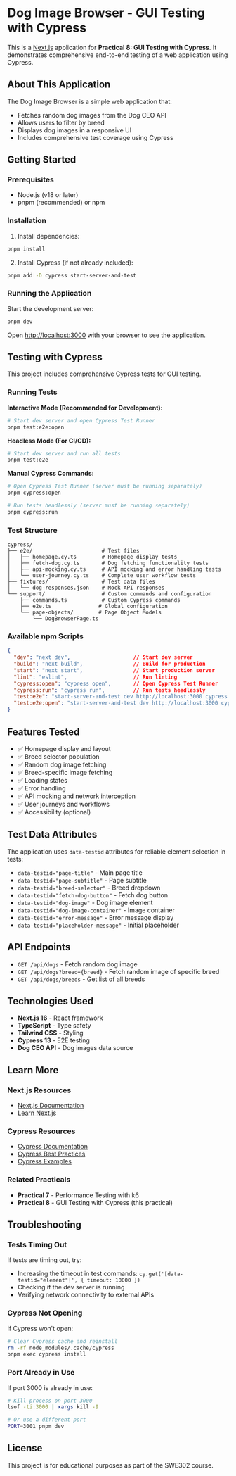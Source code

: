# Dog Image Browser - GUI Testing with Cypress

This is a [Next.js](https://nextjs.org) application for **Practical 8: GUI Testing with Cypress**. It demonstrates comprehensive end-to-end testing of a web application using Cypress.

## About This Application

The Dog Image Browser is a simple web application that:
- Fetches random dog images from the Dog CEO API
- Allows users to filter by breed
- Displays dog images in a responsive UI
- Includes comprehensive test coverage using Cypress

## Getting Started

### Prerequisites

- Node.js (v18 or later)
- pnpm (recommended) or npm

### Installation

1. Install dependencies:

```bash
pnpm install
```

2. Install Cypress (if not already included):

```bash
pnpm add -D cypress start-server-and-test
```

### Running the Application

Start the development server:

```bash
pnpm dev
```

Open [http://localhost:3000](http://localhost:3000) with your browser to see the application.

## Testing with Cypress

This project includes comprehensive Cypress tests for GUI testing.

### Running Tests

**Interactive Mode (Recommended for Development):**

```bash
# Start dev server and open Cypress Test Runner
pnpm test:e2e:open
```

**Headless Mode (For CI/CD):**

```bash
# Start dev server and run all tests
pnpm test:e2e
```

**Manual Cypress Commands:**

```bash
# Open Cypress Test Runner (server must be running separately)
pnpm cypress:open

# Run tests headlessly (server must be running separately)
pnpm cypress:run
```

### Test Structure

```
cypress/
├── e2e/                      # Test files
│   ├── homepage.cy.ts        # Homepage display tests
│   ├── fetch-dog.cy.ts       # Dog fetching functionality tests
│   ├── api-mocking.cy.ts     # API mocking and error handling tests
│   └── user-journey.cy.ts    # Complete user workflow tests
├── fixtures/                 # Test data files
│   └── dog-responses.json    # Mock API responses
└── support/                  # Custom commands and configuration
    ├── commands.ts           # Custom Cypress commands
    ├── e2e.ts               # Global configuration
    └── page-objects/        # Page Object Models
        └── DogBrowserPage.ts
```

### Available npm Scripts

```json
{
  "dev": "next dev",                    // Start dev server
  "build": "next build",                // Build for production
  "start": "next start",                // Start production server
  "lint": "eslint",                     // Run linting
  "cypress:open": "cypress open",       // Open Cypress Test Runner
  "cypress:run": "cypress run",         // Run tests headlessly
  "test:e2e": "start-server-and-test dev http://localhost:3000 cypress:run",
  "test:e2e:open": "start-server-and-test dev http://localhost:3000 cypress:open"
}
```

## Features Tested

- ✅ Homepage display and layout
- ✅ Breed selector population
- ✅ Random dog image fetching
- ✅ Breed-specific image fetching
- ✅ Loading states
- ✅ Error handling
- ✅ API mocking and network interception
- ✅ User journeys and workflows
- ✅ Accessibility (optional)

## Test Data Attributes

The application uses `data-testid` attributes for reliable element selection in tests:

- `data-testid="page-title"` - Main page title
- `data-testid="page-subtitle"` - Page subtitle
- `data-testid="breed-selector"` - Breed dropdown
- `data-testid="fetch-dog-button"` - Fetch dog button
- `data-testid="dog-image"` - Dog image element
- `data-testid="dog-image-container"` - Image container
- `data-testid="error-message"` - Error message display
- `data-testid="placeholder-message"` - Initial placeholder

## API Endpoints

- `GET /api/dogs` - Fetch random dog image
- `GET /api/dogs?breed={breed}` - Fetch random image of specific breed
- `GET /api/dogs/breeds` - Get list of all breeds

## Technologies Used

- **Next.js 16** - React framework
- **TypeScript** - Type safety
- **Tailwind CSS** - Styling
- **Cypress 13** - E2E testing
- **Dog CEO API** - Dog images data source

## Learn More

### Next.js Resources

- [Next.js Documentation](https://nextjs.org/docs)
- [Learn Next.js](https://nextjs.org/learn)

### Cypress Resources

- [Cypress Documentation](https://docs.cypress.io)
- [Cypress Best Practices](https://docs.cypress.io/guides/references/best-practices)
- [Cypress Examples](https://github.com/cypress-io/cypress-example-recipes)

### Related Practicals

- **Practical 7** - Performance Testing with k6
- **Practical 8** - GUI Testing with Cypress (this practical)

## Troubleshooting

### Tests Timing Out

If tests are timing out, try:
- Increasing the timeout in test commands: `cy.get('[data-testid="element"]', { timeout: 10000 })`
- Checking if the dev server is running
- Verifying network connectivity to external APIs

### Cypress Not Opening

If Cypress won't open:
```bash
# Clear Cypress cache and reinstall
rm -rf node_modules/.cache/cypress
pnpm exec cypress install
```

### Port Already in Use

If port 3000 is already in use:
```bash
# Kill process on port 3000
lsof -ti:3000 | xargs kill -9

# Or use a different port
PORT=3001 pnpm dev
```

## License

This project is for educational purposes as part of the SWE302 course.
